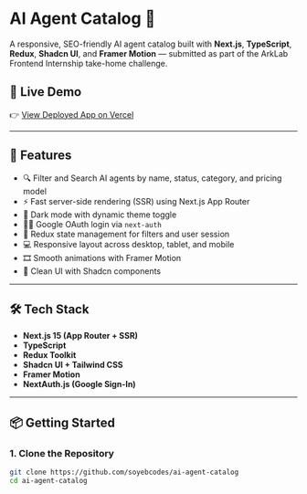 # AI Agent Catalog 🧠

A responsive, SEO-friendly AI agent catalog built with **Next.js**, **TypeScript**, **Redux**, **Shadcn UI**, and **Framer Motion** — submitted as part of the ArkLab Frontend Internship take-home challenge.

## 🚀 Live Demo

👉 [View Deployed App on Vercel](https://your-vercel-url.vercel.app)

---

## 🧩 Features

- 🔍 Filter and Search AI agents by name, status, category, and pricing model
- ⚡ Fast server-side rendering (SSR) using Next.js App Router
- 🎨 Dark mode with dynamic theme toggle
- 🧑‍💼 Google OAuth login via `next-auth`
- 💾 Redux state management for filters and user session
- 💻 Responsive layout across desktop, tablet, and mobile
- 🎞️ Smooth animations with Framer Motion
- 🧠 Clean UI with Shadcn components

---

## 🛠️ Tech Stack

- **Next.js 15 (App Router + SSR)**
- **TypeScript**
- **Redux Toolkit**
- **Shadcn UI + Tailwind CSS**
- **Framer Motion**
- **NextAuth.js (Google Sign-In)**

---

## 📦 Getting Started

### 1. Clone the Repository

```bash
git clone https://github.com/soyebcodes/ai-agent-catalog
cd ai-agent-catalog
```
